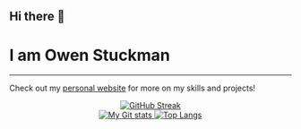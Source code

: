 ## Hi there 👋

# I am Owen Stuckman



---
Check out my [personal website](https://owenstuckman.co) for more on my skills and projects!


<div align = 'center'>
  <a href="https://git.io/streak-stats"><img src="https://streak-stats.demolab.com?user=owenstuckman&theme=gruvbox&border_radius=6.3" alt="GitHub Streak" /></a>
</div>

<div align = 'center'>
  <a href= "https://github-readme-stats.vercel.app"><img src="https://github-readme-stats.vercel.app/api?username=owenstuckman&show_icons=true&theme=gruvbox&hide_rank=true&hide=stars" alt="My Git stats" /> </a>
  <a href = "(https://github-readme-stats.vercel.app"> <img src = "https://github-readme-stats.vercel.app/api/top-langs/?username=owenstuckman&hide=ShaderLab,HLSL&layout=compact&theme=gruvbox" alt = "Top Langs"/> </a>  
</div>
